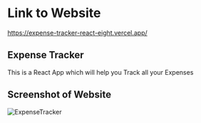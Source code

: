 # Link to Website
https://expense-tracker-react-eight.vercel.app/

## Expense Tracker
This is a React App which will help you Track all your Expenses

## Screenshot of Website
![ExpenseTracker](https://user-images.githubusercontent.com/105537793/212306090-7f45aad5-8cd4-404d-a0a1-1f5883828a15.png)
